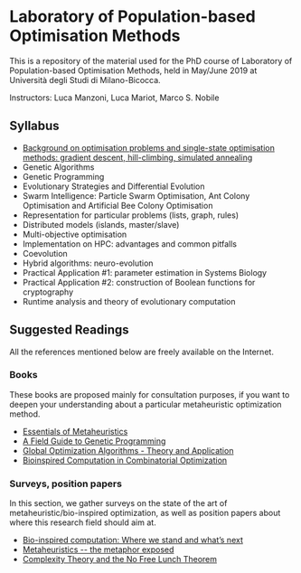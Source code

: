 # Laboratory of Population-based Optimisation Methods

This is a repository of the material used for the PhD course of Laboratory of Population-based Optimisation Methods, held in May/June 2019 at Università degli Studi di Milano-Bicocca.

Instructors: Luca Manzoni, Luca Mariot, Marco S. Nobile

## Syllabus

- [Background on optimisation problems and single-state optimisation methods: gradient descent, hill-climbing, simulated annealing](https://github.com/rymoah/population-based-opt/tree/master/lecture_1_intro)
- Genetic Algorithms
- Genetic Programming
- Evolutionary Strategies and Differential Evolution
- Swarm Intelligence: Particle Swarm Optimisation, Ant Colony Optimisation and Artificial Bee Colony Optimisation
- Representation for particular problems (lists, graph, rules)
- Distributed models (islands, master/slave)
- Multi-objective optimisation
- Implementation on HPC: advantages and common pitfalls
- Coevolution
- Hybrid algorithms: neuro-evolution
- Practical Application #1: parameter estimation in Systems Biology
- Practical Application #2: construction of Boolean functions for cryptography
- Runtime analysis and theory of evolutionary computation


## Suggested Readings

All the references mentioned below are freely available on the Internet.

### Books

These books are proposed mainly for consultation purposes, if you want to deepen your understanding about a particular metaheuristic optimization method.

- [Essentials of Metaheuristics](https://cs.gmu.edu/~sean/book/metaheuristics/)
- [A Field Guide to Genetic Programming](http://www.gp-field-guide.org.uk)
- [Global Optimization Algorithms - Theory and Application](http://www.it-weise.de/projects/bookNew.pdf)
- [Bioinspired Computation in Combinatorial Optimization](http://www.bioinspiredcomputation.com/self-archived-bookNeumannWitt.pdf)

### Surveys, position papers

In this section, we gather surveys on the state of the art of metaheuristic/bio-inspired optimization, as well as position papers about where this research field should aim at.

- [Bio-inspired computation: Where we stand and what’s next](https://www.sciencedirect.com/science/article/pii/S2210650218310277)
- [Metaheuristics -- the metaphor exposed](https://www.cs.ubc.ca/~hutter/EARG.shtml/stack/2013_Sorensen_MetaheuristicsTheMetaphorExposed.pdf)
- [Complexity Theory and the No Free Lunch Theorem](http://www.cs.colostate.edu/~genitor/2005/WhitleyCh10.pdf)
